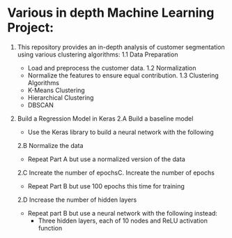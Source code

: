 # Various in depth Machine Learning Project:
1. This repository provides an in-depth analysis of customer segmentation using various clustering algorithms:
   1.1 Data Preparation
     - Load and preprocess the customer data.
   1.2 Normalization
     - Normalize the features to ensure equal contribution.
   1.3 Clustering Algorithms
     - K-Means Clustering
     - Hierarchical Clustering
     - DBSCAN
2. Build a Regression Model in Keras
   2.A Build a baseline model
     - Use the Keras library to build a neural network with the following

    2.B Normalize the data
     - Repeat Part A but use a normalized version of the data
   
   2.C Increate the number of epochsC. Increate the number of epochs
     - Repeat Part B but use 100 epochs this time for training
   
   2.D Increase the number of hidden layers
     - Repeat part B but use a neural network with the following instead:
         - Three hidden layers, each of 10 nodes and ReLU activation function

   
